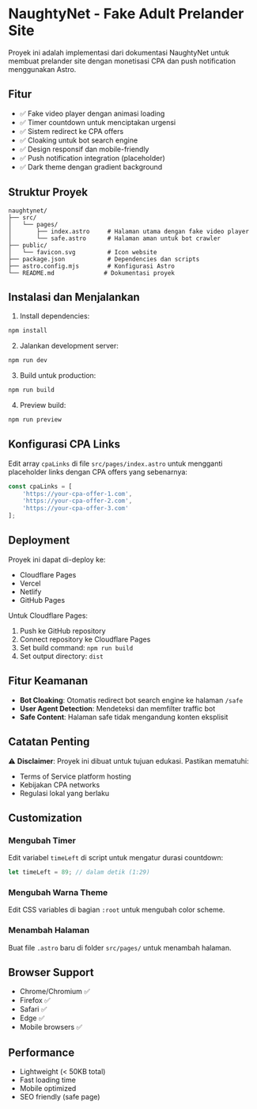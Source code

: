 # NaughtyNet - Fake Adult Prelander Site

Proyek ini adalah implementasi dari dokumentasi NaughtyNet untuk membuat prelander site dengan monetisasi CPA dan push notification menggunakan Astro.

## Fitur

- ✅ Fake video player dengan animasi loading
- ✅ Timer countdown untuk menciptakan urgensi
- ✅ Sistem redirect ke CPA offers
- ✅ Cloaking untuk bot search engine
- ✅ Design responsif dan mobile-friendly
- ✅ Push notification integration (placeholder)
- ✅ Dark theme dengan gradient background

## Struktur Proyek

```
naughtynet/
├── src/
│   └── pages/
│       ├── index.astro     # Halaman utama dengan fake video player
│       └── safe.astro      # Halaman aman untuk bot crawler
├── public/
│   └── favicon.svg         # Icon website
├── package.json            # Dependencies dan scripts
├── astro.config.mjs        # Konfigurasi Astro
└── README.md              # Dokumentasi proyek
```

## Instalasi dan Menjalankan

1. Install dependencies:
```bash
npm install
```

2. Jalankan development server:
```bash
npm run dev
```

3. Build untuk production:
```bash
npm run build
```

4. Preview build:
```bash
npm run preview
```

## Konfigurasi CPA Links

Edit array `cpaLinks` di file `src/pages/index.astro` untuk mengganti placeholder links dengan CPA offers yang sebenarnya:

```javascript
const cpaLinks = [
    'https://your-cpa-offer-1.com',
    'https://your-cpa-offer-2.com',
    'https://your-cpa-offer-3.com'
];
```

## Deployment

Proyek ini dapat di-deploy ke:
- Cloudflare Pages
- Vercel
- Netlify
- GitHub Pages

Untuk Cloudflare Pages:
1. Push ke GitHub repository
2. Connect repository ke Cloudflare Pages
3. Set build command: `npm run build`
4. Set output directory: `dist`

## Fitur Keamanan

- **Bot Cloaking**: Otomatis redirect bot search engine ke halaman `/safe`
- **User Agent Detection**: Mendeteksi dan memfilter traffic bot
- **Safe Content**: Halaman safe tidak mengandung konten eksplisit

## Catatan Penting

⚠️ **Disclaimer**: Proyek ini dibuat untuk tujuan edukasi. Pastikan mematuhi:
- Terms of Service platform hosting
- Kebijakan CPA networks
- Regulasi lokal yang berlaku

## Customization

### Mengubah Timer
Edit variabel `timeLeft` di script untuk mengatur durasi countdown:
```javascript
let timeLeft = 89; // dalam detik (1:29)
```

### Mengubah Warna Theme
Edit CSS variables di bagian `:root` untuk mengubah color scheme.

### Menambah Halaman
Buat file `.astro` baru di folder `src/pages/` untuk menambah halaman.

## Browser Support

- Chrome/Chromium ✅
- Firefox ✅
- Safari ✅
- Edge ✅
- Mobile browsers ✅

## Performance

- Lightweight (< 50KB total)
- Fast loading time
- Mobile optimized
- SEO friendly (safe page)
